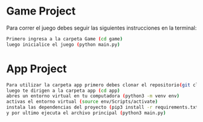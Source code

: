 # Game Project

Para correr el juego debes seguir las siguientes instrucciones en la terminal:

```sh
Primero ingresa a la carpeta Game (cd game)
luego inicialice el juego (python main.py)
```

# App Project

```sh
Para utilizar la carpeta app primero debes clonar el repositorio(git clone)
luego te dirigen a la carpeta app (cd app)
abres un entorno virtual en tu computadora (python3 -m venv env)
activas el entorno virtual (source env/Scripts/activate)
instala las dependencias del proyecto (pip3 install -r requirements.txt)
y por ultimo ejecuta el archivo principal (python3 main.py)
```